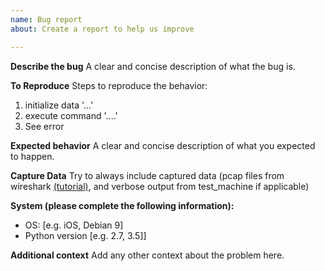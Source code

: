 ```yaml
---
name: Bug report
about: Create a report to help us improve

---
```


**Describe the bug**
A clear and concise description of what the bug is.

**To Reproduce**
Steps to reproduce the behavior:
1. initialize data '...'
2. execute command '....'
3. See error

**Expected behavior**
A clear and concise description of what you expected to happen.

**Capture Data**
Try to always include captured data (pcap files from wireshark [(tutorial)](https://youtu.be/AsDedCgkhnA), and verbose output from test_machine if applicable)

**System (please complete the following information):**
 - OS: [e.g. iOS, Debian 9]
 - Python version [e.g.  2.7, 3.5]]

**Additional context**
Add any other context about the problem here.
